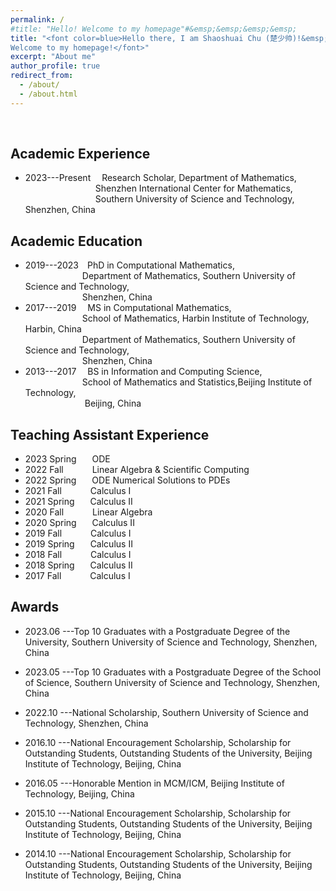 ```yaml
---
permalink: /
#title: "Hello! Welcome to my homepage"#&emsp;&emsp;&emsp;&emsp;
title: "<font color=blue>Hello there, I am Shaoshuai Chu (楚少帅)!&emsp;&ensp;&ensp;&emsp;&ensp;&ensp;&emsp;&ensp;&ensp;&emsp;&ensp;&ensp;   
Welcome to my homepage!</font>"
excerpt: "About me"
author_profile: true
redirect_from: 
  - /about/
  - /about.html
---
```


&nbsp;
&nbsp;


## Academic Experience

* 2023---Present&emsp; Research Scholar, Department of Mathematics,   
&emsp;&emsp;&emsp;&emsp;&emsp;&emsp;&ensp;&ensp;&ensp;&ensp;Shenzhen International Center for Mathematics,   
&emsp;&emsp;&emsp;&emsp;&emsp;&emsp;&ensp;&ensp;&ensp;&ensp;Southern University of Science and Technology, Shenzhen, China


## Academic Education

* 2019---2023&emsp;PhD in Computational Mathematics,             
&emsp;&emsp;&emsp;&emsp;&emsp;&emsp;&ensp;Department of Mathematics, Southern University of Science and Technology,     
&emsp;&emsp;&emsp;&emsp;&emsp;&emsp;&ensp;Shenzhen, China
* 2017---2019 &emsp;MS in Computational Mathematics,   
&emsp;&emsp;&emsp;&emsp;&emsp;&emsp;&ensp;School of Mathematics, Harbin Institute of Technology, Harbin, China   
&emsp;&emsp;&emsp;&emsp;&emsp;&emsp;&ensp;Department of Mathematics, Southern University of Science and Technology,   
&emsp;&emsp;&emsp;&emsp;&emsp;&emsp;&ensp;Shenzhen, China
* 2013---2017 &emsp;BS in Information and Computing Science,   
&emsp;&emsp;&emsp;&emsp;&emsp;&emsp;&ensp;School of Mathematics and Statistics,Beijing Institute of Technology,   
&emsp;&emsp;&emsp;&emsp;&emsp;&emsp;&ensp; Beijing, China

## Teaching Assistant Experience
  * 2023 Spring  &emsp;&ensp;ODE
  * 2022 Fall    &emsp;&emsp;&ensp;&ensp;Linear Algebra & Scientific Computing
  * 2022 Spring  &emsp;&ensp;ODE Numerical Solutions to PDEs
  * 2021 Fall    &emsp;&emsp;&ensp;&ensp;Calculus I
  * 2021 Spring  &emsp;&ensp;Calculus II
  * 2020 Fall    &emsp;&emsp;&ensp;&ensp;Linear Algebra
  * 2020 Spring  &emsp;&ensp;Calculus II
  * 2019 Fall    &emsp;&emsp;&ensp;&ensp;Calculus I 
  * 2019 Spring  &emsp;&ensp;Calculus II
  * 2018 Fall    &emsp;&emsp;&ensp;&ensp;Calculus I 
  * 2018 Spring  &emsp;&ensp;Calculus II
  * 2017 Fall    &emsp;&emsp;&ensp;&ensp;Calculus I 
## Awards

* 2023.06 ---Top 10 Graduates with a Postgraduate Degree of the University, Southern University of Science and Technology, Shenzhen, China

* 2023.05 ---Top 10 Graduates with a Postgraduate Degree of the School of Science,
Southern University of Science and Technology, Shenzhen, China

* 2022.10 ---National Scholarship, Southern University of Science and Technology, Shenzhen, China

* 2016.10 ---National Encouragement Scholarship, Scholarship for Outstanding Students, Outstanding Students of the University, Beijing Institute of Technology, Beijing, China

* 2016.05 ---Honorable Mention in MCM/ICM, Beijing Institute of Technology, Beijing, China

* 2015.10 ---National Encouragement Scholarship, Scholarship for Outstanding Students, Outstanding Students of the University, Beijing Institute of Technology, Beijing, China

* 2014.10 ---National Encouragement Scholarship, Scholarship for Outstanding Students, Outstanding Students of the University, Beijing Institute of Technology, Beijing, China

&nbsp;
&nbsp;


